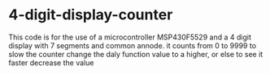 # 4-digit-display-counter

This code is for the use of a microcontroller MSP430F5529 and a  4 digit display with 7 segments and common annode.
it counts from 0 to 9999
to slow the counter change the daly function value to a higher, or else to see it faster decrease the value
